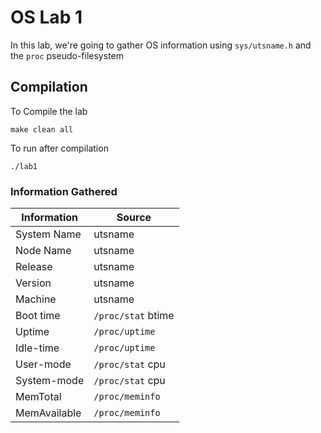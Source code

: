 # OS Lab 1

In this lab, we're going to gather OS information using `sys/utsname.h` and the `proc` pseudo-filesystem

## Compilation
To Compile the lab
```
make clean all
```
To run after compilation
```
./lab1
```

### Information Gathered
| Information  | Source             |
|--------------|--------------------|
| System Name  | utsname            |
| Node Name    | utsname            |
| Release      | utsname            |
| Version      | utsname            |
| Machine      | utsname            |
| Boot time    | `/proc/stat` btime |
| Uptime       | `/proc/uptime`     |
| Idle-time    | `/proc/uptime`     |
| User-mode    | `/proc/stat` cpu   |
| System-mode  | `/proc/stat` cpu   |
| MemTotal     | `/proc/meminfo`    |
| MemAvailable | `/proc/meminfo`    |

